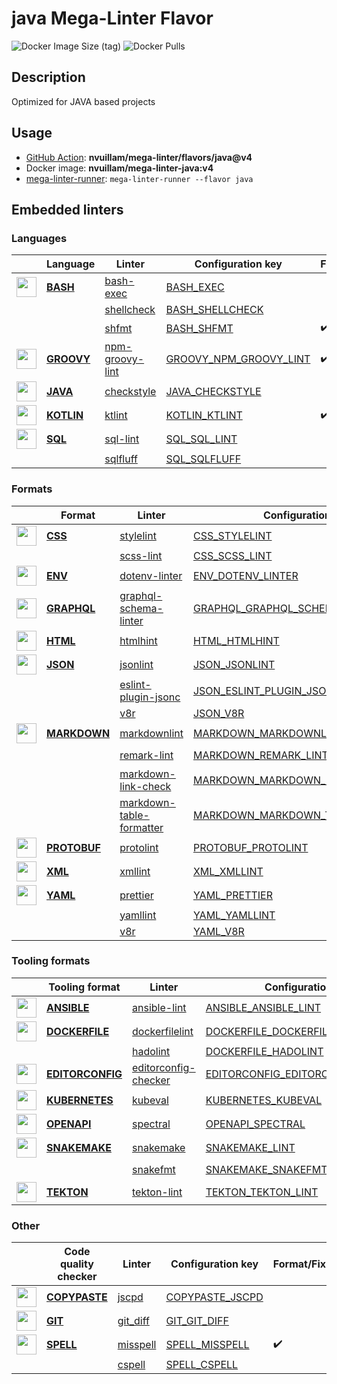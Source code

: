 # java Mega-Linter Flavor

![Docker Image Size (tag)](https://img.shields.io/docker/image-size/nvuillam/mega-linter-java/v4)
![Docker Pulls](https://img.shields.io/docker/pulls/nvuillam/mega-linter-java)

## Description

Optimized for JAVA based projects

## Usage

- [GitHub Action](https://nvuillam.github.io/mega-linter/installation/#github-action): **nvuillam/mega-linter/flavors/java@v4**
- Docker image: **nvuillam/mega-linter-java:v4**
- [mega-linter-runner](https://nvuillam.github.io/mega-linter/mega-linter-runner/): `mega-linter-runner --flavor java`

## Embedded linters

### Languages

| <!-- -->                                                                                                                                                          | Language                                                                 | Linter                                                                                        | Configuration key                                                                                    | Format/Fix         |
|-------------------------------------------------------------------------------------------------------------------------------------------------------------------|--------------------------------------------------------------------------|-----------------------------------------------------------------------------------------------|------------------------------------------------------------------------------------------------------|--------------------|
| <img src="https://github.com/nvuillam/mega-linter/raw/master/docs/assets/icons/bash.ico" alt="" height="32px" class="megalinter-icon"></a> <!-- linter-icon -->   | [**BASH**](https://nvuillam.github.io/mega-linter/descriptors/bash/)     | [bash-exec](https://nvuillam.github.io/mega-linter/descriptors/bash_bash_exec/)               | [BASH_EXEC](https://nvuillam.github.io/mega-linter/descriptors/bash_bash_exec/)                      |                    |
| <!-- --> <!-- linter-icon -->                                                                                                                                     |                                                                          | [shellcheck](https://nvuillam.github.io/mega-linter/descriptors/bash_shellcheck/)             | [BASH_SHELLCHECK](https://nvuillam.github.io/mega-linter/descriptors/bash_shellcheck/)               |                    |
| <!-- --> <!-- linter-icon -->                                                                                                                                     |                                                                          | [shfmt](https://nvuillam.github.io/mega-linter/descriptors/bash_shfmt/)                       | [BASH_SHFMT](https://nvuillam.github.io/mega-linter/descriptors/bash_shfmt/)                         | :heavy_check_mark: |
| <img src="https://github.com/nvuillam/mega-linter/raw/master/docs/assets/icons/groovy.ico" alt="" height="32px" class="megalinter-icon"></a> <!-- linter-icon --> | [**GROOVY**](https://nvuillam.github.io/mega-linter/descriptors/groovy/) | [npm-groovy-lint](https://nvuillam.github.io/mega-linter/descriptors/groovy_npm_groovy_lint/) | [GROOVY_NPM_GROOVY_LINT](https://nvuillam.github.io/mega-linter/descriptors/groovy_npm_groovy_lint/) | :heavy_check_mark: |
| <img src="https://github.com/nvuillam/mega-linter/raw/master/docs/assets/icons/java.ico" alt="" height="32px" class="megalinter-icon"></a> <!-- linter-icon -->   | [**JAVA**](https://nvuillam.github.io/mega-linter/descriptors/java/)     | [checkstyle](https://nvuillam.github.io/mega-linter/descriptors/java_checkstyle/)             | [JAVA_CHECKSTYLE](https://nvuillam.github.io/mega-linter/descriptors/java_checkstyle/)               |                    |
| <img src="https://github.com/nvuillam/mega-linter/raw/master/docs/assets/icons/kotlin.ico" alt="" height="32px" class="megalinter-icon"></a> <!-- linter-icon --> | [**KOTLIN**](https://nvuillam.github.io/mega-linter/descriptors/kotlin/) | [ktlint](https://nvuillam.github.io/mega-linter/descriptors/kotlin_ktlint/)                   | [KOTLIN_KTLINT](https://nvuillam.github.io/mega-linter/descriptors/kotlin_ktlint/)                   | :heavy_check_mark: |
| <img src="https://github.com/nvuillam/mega-linter/raw/master/docs/assets/icons/sql.ico" alt="" height="32px" class="megalinter-icon"></a> <!-- linter-icon -->    | [**SQL**](https://nvuillam.github.io/mega-linter/descriptors/sql/)       | [sql-lint](https://nvuillam.github.io/mega-linter/descriptors/sql_sql_lint/)                  | [SQL_SQL_LINT](https://nvuillam.github.io/mega-linter/descriptors/sql_sql_lint/)                     |                    |
| <!-- --> <!-- linter-icon -->                                                                                                                                     |                                                                          | [sqlfluff](https://nvuillam.github.io/mega-linter/descriptors/sql_sqlfluff/)                  | [SQL_SQLFLUFF](https://nvuillam.github.io/mega-linter/descriptors/sql_sqlfluff/)                     |                    |

### Formats

| <!-- -->                                                                                                                                                            | Format                                                                       | Linter                                                                                                            | Configuration key                                                                                                          | Format/Fix         |
|---------------------------------------------------------------------------------------------------------------------------------------------------------------------|------------------------------------------------------------------------------|-------------------------------------------------------------------------------------------------------------------|----------------------------------------------------------------------------------------------------------------------------|--------------------|
| <img src="https://github.com/nvuillam/mega-linter/raw/master/docs/assets/icons/css.ico" alt="" height="32px" class="megalinter-icon"></a> <!-- linter-icon -->      | [**CSS**](https://nvuillam.github.io/mega-linter/descriptors/css/)           | [stylelint](https://nvuillam.github.io/mega-linter/descriptors/css_stylelint/)                                    | [CSS_STYLELINT](https://nvuillam.github.io/mega-linter/descriptors/css_stylelint/)                                         | :heavy_check_mark: |
| <!-- --> <!-- linter-icon -->                                                                                                                                       |                                                                              | [scss-lint](https://nvuillam.github.io/mega-linter/descriptors/css_scss_lint/)                                    | [CSS_SCSS_LINT](https://nvuillam.github.io/mega-linter/descriptors/css_scss_lint/)                                         |                    |
| <img src="https://github.com/nvuillam/mega-linter/raw/master/docs/assets/icons/env.ico" alt="" height="32px" class="megalinter-icon"></a> <!-- linter-icon -->      | [**ENV**](https://nvuillam.github.io/mega-linter/descriptors/env/)           | [dotenv-linter](https://nvuillam.github.io/mega-linter/descriptors/env_dotenv_linter/)                            | [ENV_DOTENV_LINTER](https://nvuillam.github.io/mega-linter/descriptors/env_dotenv_linter/)                                 | :heavy_check_mark: |
| <img src="https://github.com/nvuillam/mega-linter/raw/master/docs/assets/icons/graphql.ico" alt="" height="32px" class="megalinter-icon"></a> <!-- linter-icon -->  | [**GRAPHQL**](https://nvuillam.github.io/mega-linter/descriptors/graphql/)   | [graphql-schema-linter](https://nvuillam.github.io/mega-linter/descriptors/graphql_graphql_schema_linter/)        | [GRAPHQL_GRAPHQL_SCHEMA_LINTER](https://nvuillam.github.io/mega-linter/descriptors/graphql_graphql_schema_linter/)         |                    |
| <img src="https://github.com/nvuillam/mega-linter/raw/master/docs/assets/icons/html.ico" alt="" height="32px" class="megalinter-icon"></a> <!-- linter-icon -->     | [**HTML**](https://nvuillam.github.io/mega-linter/descriptors/html/)         | [htmlhint](https://nvuillam.github.io/mega-linter/descriptors/html_htmlhint/)                                     | [HTML_HTMLHINT](https://nvuillam.github.io/mega-linter/descriptors/html_htmlhint/)                                         |                    |
| <img src="https://github.com/nvuillam/mega-linter/raw/master/docs/assets/icons/json.ico" alt="" height="32px" class="megalinter-icon"></a> <!-- linter-icon -->     | [**JSON**](https://nvuillam.github.io/mega-linter/descriptors/json/)         | [jsonlint](https://nvuillam.github.io/mega-linter/descriptors/json_jsonlint/)                                     | [JSON_JSONLINT](https://nvuillam.github.io/mega-linter/descriptors/json_jsonlint/)                                         |                    |
| <!-- --> <!-- linter-icon -->                                                                                                                                       |                                                                              | [eslint-plugin-jsonc](https://nvuillam.github.io/mega-linter/descriptors/json_eslint_plugin_jsonc/)               | [JSON_ESLINT_PLUGIN_JSONC](https://nvuillam.github.io/mega-linter/descriptors/json_eslint_plugin_jsonc/)                   | :heavy_check_mark: |
| <!-- --> <!-- linter-icon -->                                                                                                                                       |                                                                              | [v8r](https://nvuillam.github.io/mega-linter/descriptors/json_v8r/)                                               | [JSON_V8R](https://nvuillam.github.io/mega-linter/descriptors/json_v8r/)                                                   |                    |
| <img src="https://github.com/nvuillam/mega-linter/raw/master/docs/assets/icons/markdown.ico" alt="" height="32px" class="megalinter-icon"></a> <!-- linter-icon --> | [**MARKDOWN**](https://nvuillam.github.io/mega-linter/descriptors/markdown/) | [markdownlint](https://nvuillam.github.io/mega-linter/descriptors/markdown_markdownlint/)                         | [MARKDOWN_MARKDOWNLINT](https://nvuillam.github.io/mega-linter/descriptors/markdown_markdownlint/)                         | :heavy_check_mark: |
| <!-- --> <!-- linter-icon -->                                                                                                                                       |                                                                              | [remark-lint](https://nvuillam.github.io/mega-linter/descriptors/markdown_remark_lint/)                           | [MARKDOWN_REMARK_LINT](https://nvuillam.github.io/mega-linter/descriptors/markdown_remark_lint/)                           | :heavy_check_mark: |
| <!-- --> <!-- linter-icon -->                                                                                                                                       |                                                                              | [markdown-link-check](https://nvuillam.github.io/mega-linter/descriptors/markdown_markdown_link_check/)           | [MARKDOWN_MARKDOWN_LINK_CHECK](https://nvuillam.github.io/mega-linter/descriptors/markdown_markdown_link_check/)           |                    |
| <!-- --> <!-- linter-icon -->                                                                                                                                       |                                                                              | [markdown-table-formatter](https://nvuillam.github.io/mega-linter/descriptors/markdown_markdown_table_formatter/) | [MARKDOWN_MARKDOWN_TABLE_FORMATTER](https://nvuillam.github.io/mega-linter/descriptors/markdown_markdown_table_formatter/) | :heavy_check_mark: |
| <img src="https://github.com/nvuillam/mega-linter/raw/master/docs/assets/icons/protobuf.ico" alt="" height="32px" class="megalinter-icon"></a> <!-- linter-icon --> | [**PROTOBUF**](https://nvuillam.github.io/mega-linter/descriptors/protobuf/) | [protolint](https://nvuillam.github.io/mega-linter/descriptors/protobuf_protolint/)                               | [PROTOBUF_PROTOLINT](https://nvuillam.github.io/mega-linter/descriptors/protobuf_protolint/)                               | :heavy_check_mark: |
| <img src="https://github.com/nvuillam/mega-linter/raw/master/docs/assets/icons/xml.ico" alt="" height="32px" class="megalinter-icon"></a> <!-- linter-icon -->      | [**XML**](https://nvuillam.github.io/mega-linter/descriptors/xml/)           | [xmllint](https://nvuillam.github.io/mega-linter/descriptors/xml_xmllint/)                                        | [XML_XMLLINT](https://nvuillam.github.io/mega-linter/descriptors/xml_xmllint/)                                             |                    |
| <img src="https://github.com/nvuillam/mega-linter/raw/master/docs/assets/icons/yaml.ico" alt="" height="32px" class="megalinter-icon"></a> <!-- linter-icon -->     | [**YAML**](https://nvuillam.github.io/mega-linter/descriptors/yaml/)         | [prettier](https://nvuillam.github.io/mega-linter/descriptors/yaml_prettier/)                                     | [YAML_PRETTIER](https://nvuillam.github.io/mega-linter/descriptors/yaml_prettier/)                                         | :heavy_check_mark: |
| <!-- --> <!-- linter-icon -->                                                                                                                                       |                                                                              | [yamllint](https://nvuillam.github.io/mega-linter/descriptors/yaml_yamllint/)                                     | [YAML_YAMLLINT](https://nvuillam.github.io/mega-linter/descriptors/yaml_yamllint/)                                         |                    |
| <!-- --> <!-- linter-icon -->                                                                                                                                       |                                                                              | [v8r](https://nvuillam.github.io/mega-linter/descriptors/yaml_v8r/)                                               | [YAML_V8R](https://nvuillam.github.io/mega-linter/descriptors/yaml_v8r/)                                                   |                    |

### Tooling formats

| <!-- -->                                                                                                                                                                | Tooling format                                                                       | Linter                                                                                                        | Configuration key                                                                                                          | Format/Fix         |
|-------------------------------------------------------------------------------------------------------------------------------------------------------------------------|--------------------------------------------------------------------------------------|---------------------------------------------------------------------------------------------------------------|----------------------------------------------------------------------------------------------------------------------------|--------------------|
| <img src="https://github.com/nvuillam/mega-linter/raw/master/docs/assets/icons/ansible.ico" alt="" height="32px" class="megalinter-icon"></a> <!-- linter-icon -->      | [**ANSIBLE**](https://nvuillam.github.io/mega-linter/descriptors/ansible/)           | [ansible-lint](https://nvuillam.github.io/mega-linter/descriptors/ansible_ansible_lint/)                      | [ANSIBLE_ANSIBLE_LINT](https://nvuillam.github.io/mega-linter/descriptors/ansible_ansible_lint/)                           |                    |
| <img src="https://github.com/nvuillam/mega-linter/raw/master/docs/assets/icons/dockerfile.ico" alt="" height="32px" class="megalinter-icon"></a> <!-- linter-icon -->   | [**DOCKERFILE**](https://nvuillam.github.io/mega-linter/descriptors/dockerfile/)     | [dockerfilelint](https://nvuillam.github.io/mega-linter/descriptors/dockerfile_dockerfilelint/)               | [DOCKERFILE_DOCKERFILELINT](https://nvuillam.github.io/mega-linter/descriptors/dockerfile_dockerfilelint/)                 |                    |
| <!-- --> <!-- linter-icon -->                                                                                                                                           |                                                                                      | [hadolint](https://nvuillam.github.io/mega-linter/descriptors/dockerfile_hadolint/)                           | [DOCKERFILE_HADOLINT](https://nvuillam.github.io/mega-linter/descriptors/dockerfile_hadolint/)                             |                    |
| <img src="https://github.com/nvuillam/mega-linter/raw/master/docs/assets/icons/editorconfig.ico" alt="" height="32px" class="megalinter-icon"></a> <!-- linter-icon --> | [**EDITORCONFIG**](https://nvuillam.github.io/mega-linter/descriptors/editorconfig/) | [editorconfig-checker](https://nvuillam.github.io/mega-linter/descriptors/editorconfig_editorconfig_checker/) | [EDITORCONFIG_EDITORCONFIG_CHECKER](https://nvuillam.github.io/mega-linter/descriptors/editorconfig_editorconfig_checker/) |                    |
| <img src="https://github.com/nvuillam/mega-linter/raw/master/docs/assets/icons/kubernetes.ico" alt="" height="32px" class="megalinter-icon"></a> <!-- linter-icon -->   | [**KUBERNETES**](https://nvuillam.github.io/mega-linter/descriptors/kubernetes/)     | [kubeval](https://nvuillam.github.io/mega-linter/descriptors/kubernetes_kubeval/)                             | [KUBERNETES_KUBEVAL](https://nvuillam.github.io/mega-linter/descriptors/kubernetes_kubeval/)                               |                    |
| <img src="https://github.com/nvuillam/mega-linter/raw/master/docs/assets/icons/openapi.ico" alt="" height="32px" class="megalinter-icon"></a> <!-- linter-icon -->      | [**OPENAPI**](https://nvuillam.github.io/mega-linter/descriptors/openapi/)           | [spectral](https://nvuillam.github.io/mega-linter/descriptors/openapi_spectral/)                              | [OPENAPI_SPECTRAL](https://nvuillam.github.io/mega-linter/descriptors/openapi_spectral/)                                   |                    |
| <img src="https://github.com/nvuillam/mega-linter/raw/master/docs/assets/icons/snakemake.ico" alt="" height="32px" class="megalinter-icon"></a> <!-- linter-icon -->    | [**SNAKEMAKE**](https://nvuillam.github.io/mega-linter/descriptors/snakemake/)       | [snakemake](https://nvuillam.github.io/mega-linter/descriptors/snakemake_snakemake/)                          | [SNAKEMAKE_LINT](https://nvuillam.github.io/mega-linter/descriptors/snakemake_snakemake/)                                  |                    |
| <!-- --> <!-- linter-icon -->                                                                                                                                           |                                                                                      | [snakefmt](https://nvuillam.github.io/mega-linter/descriptors/snakemake_snakefmt/)                            | [SNAKEMAKE_SNAKEFMT](https://nvuillam.github.io/mega-linter/descriptors/snakemake_snakefmt/)                               | :heavy_check_mark: |
| <img src="https://github.com/nvuillam/mega-linter/raw/master/docs/assets/icons/tekton.ico" alt="" height="32px" class="megalinter-icon"></a> <!-- linter-icon -->       | [**TEKTON**](https://nvuillam.github.io/mega-linter/descriptors/tekton/)             | [tekton-lint](https://nvuillam.github.io/mega-linter/descriptors/tekton_tekton_lint/)                         | [TEKTON_TEKTON_LINT](https://nvuillam.github.io/mega-linter/descriptors/tekton_tekton_lint/)                               |                    |

### Other

| <!-- -->                                                                                                                                                             | Code quality checker                                                           | Linter                                                                         | Configuration key                                                                      | Format/Fix         |
|----------------------------------------------------------------------------------------------------------------------------------------------------------------------|--------------------------------------------------------------------------------|--------------------------------------------------------------------------------|----------------------------------------------------------------------------------------|--------------------|
| <img src="https://github.com/nvuillam/mega-linter/raw/master/docs/assets/icons/copypaste.ico" alt="" height="32px" class="megalinter-icon"></a> <!-- linter-icon --> | [**COPYPASTE**](https://nvuillam.github.io/mega-linter/descriptors/copypaste/) | [jscpd](https://nvuillam.github.io/mega-linter/descriptors/copypaste_jscpd/)   | [COPYPASTE_JSCPD](https://nvuillam.github.io/mega-linter/descriptors/copypaste_jscpd/) |                    |
| <img src="https://github.com/nvuillam/mega-linter/raw/master/docs/assets/icons/git.ico" alt="" height="32px" class="megalinter-icon"></a> <!-- linter-icon -->       | [**GIT**](https://nvuillam.github.io/mega-linter/descriptors/git/)             | [git_diff](https://nvuillam.github.io/mega-linter/descriptors/git_git_diff/)   | [GIT_GIT_DIFF](https://nvuillam.github.io/mega-linter/descriptors/git_git_diff/)       |                    |
| <img src="https://github.com/nvuillam/mega-linter/raw/master/docs/assets/icons/spell.ico" alt="" height="32px" class="megalinter-icon"></a> <!-- linter-icon -->     | [**SPELL**](https://nvuillam.github.io/mega-linter/descriptors/spell/)         | [misspell](https://nvuillam.github.io/mega-linter/descriptors/spell_misspell/) | [SPELL_MISSPELL](https://nvuillam.github.io/mega-linter/descriptors/spell_misspell/)   | :heavy_check_mark: |
| <!-- --> <!-- linter-icon -->                                                                                                                                        |                                                                                | [cspell](https://nvuillam.github.io/mega-linter/descriptors/spell_cspell/)     | [SPELL_CSPELL](https://nvuillam.github.io/mega-linter/descriptors/spell_cspell/)       |                    |

